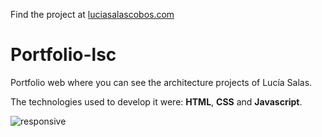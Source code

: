 Find the project at [luciasalascobos.com](http://luciasalascobos.com)

# Portfolio-lsc

Portfolio web where you can see the architecture projects of Lucía Salas.

The technologies used to develop it were: **HTML**, **CSS** and **Javascript**.

![responsive](https://i.imgur.com/9umK4wE.png)

